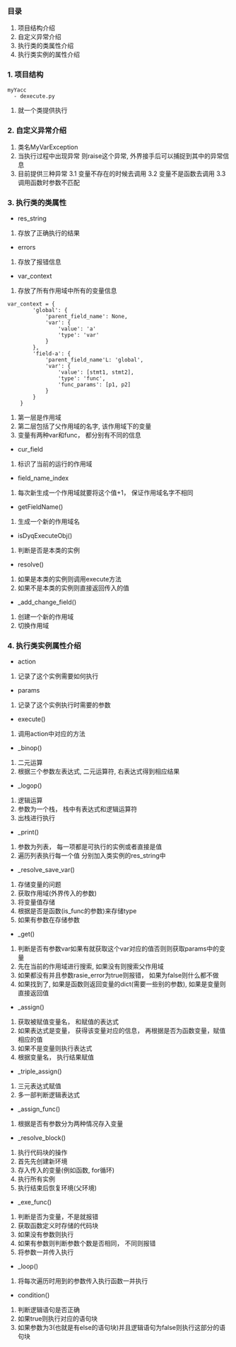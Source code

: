 ### 目录
1. 项目结构介绍
2. 自定义异常介绍
3. 执行类的类属性介绍
4. 执行类实例的属性介绍


### 1. 项目结构

```
myYacc
  - dexecute.py
```
1. 就一个类提供执行

### 2. 自定义异常介绍
1. 类名MyVarException
2. 当执行过程中出现异常 则raise这个异常, 外界接手后可以捕捉到其中的异常信息
3. 目前提供三种异常
3.1 变量不存在的时候去调用
3.2 变量不是函数去调用
3.3 调用函数时参数不匹配

### 3. 执行类的类属性
- res_string 
1. 存放了正确执行的结果

- errors 
1. 存放了报错信息

- var_context
1. 存放了所有作用域中所有的变量信息
```
var_context = {
        'global': {
            'parent_field_name': None,
            'var': {
                'value': 'a'
                'type': 'var'   
            }
        },
        'field-a': {
            'parent_field_name'L: 'global',
            'var': {
                'value': [stmt1, stmt2],
                'type': 'func',
                'func_params': [p1, p2]
            }
        }
    }
````
1. 第一层是作用域
2. 第二层包括了父作用域的名字, 该作用域下的变量
3. 变量有两种var和func， 都分别有不同的信息

- cur_field
1. 标识了当前的运行的作用域

- field_name_index
1. 每次新生成一个作用域就要将这个值+1， 保证作用域名字不相同

- getFieldName()
1. 生成一个新的作用域名

- isDyqExecuteObj()
1. 判断是否是本类的实例

- resolve()
1. 如果是本类的实例则调用execute方法
2. 如果不是本类的实例则直接返回传入的值

- _add_change_field()
1. 创建一个新的作用域
2. 切换作用域

### 4. 执行类实例属性介绍
- action
1. 记录了这个实例需要如何执行

- params
1. 记录了这个实例执行时需要的参数

- execute()
1. 调用action中对应的方法

- _binop()
1. 二元运算
2. 根据三个参数左表达式, 二元运算符, 右表达式得到相应结果

- _logop()
1. 逻辑运算
2. 参数为一个栈， 栈中有表达式和逻辑运算符
3. 出栈进行执行

- _print()
1. 参数为列表， 每一项都是可执行的实例或者直接是值
2. 遍历列表执行每一个值 分别加入类实例的res_string中

- _resolve_save_var()
1. 存储变量的问题
2. 获取作用域(外界传入的参数)
3. 将变量值存储
4. 根据是否是函数(is_func的参数)来存储type
5. 如果有参数在存储参数


- _get()
1. 判断是否有参数var如果有就获取这个var对应的值否则则获取params中的变量
2. 先在当前的作用域进行搜索, 如果没有则搜索父作用域
3. 如果都没有并且参数rasie_error为true则报错， 如果为false则什么都不做
4. 如果找到了, 如果是函数则返回变量的dict(需要一些别的参数), 如果是变量则直接返回值

- _assign()
1.  获取被赋值变量名， 和赋值的表达式
2. 如果表达式是变量， 获得该变量对应的信息， 再根据是否为函数变量，赋值相应的值
3. 如果不是变量则执行表达式
4. 根据变量名， 执行结果赋值

- _triple_assign()
1. 三元表达式赋值
2. 多一部判断逻辑表达式

- _assign_func()
1. 根据是否有参数分为两种情况存入变量

- _resolve_block()
1. 执行代码块的操作
2. 首先先创建新环境
3. 存入传入的变量(例如函数, for循环)
4. 执行所有实例
5. 执行结束后恢复环境(父环境)

- _exe_func()
1. 判断是否为变量，不是就报错
2. 获取函数定义时存储的代码块
3. 如果没有参数则执行
4. 如果有参数则判断参数个数是否相同， 不同则报错
5. 将参数一并传入执行

- _loop()
1. 将每次遍历时用到的参数传入执行函数一并执行

- condition()
1. 判断逻辑语句是否正确
2. 如果true则执行对应的语句块
3. 如果参数为3(也就是有else的语句块)并且逻辑语句为false则执行这部分的语句块